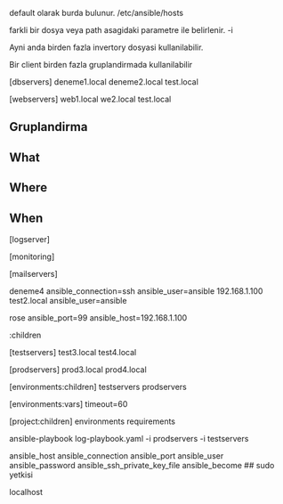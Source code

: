 default olarak burda bulunur.
/etc/ansible/hosts

farkli bir dosya veya path asagidaki parametre ile belirlenir.
-i

Ayni anda birden fazla invertory dosyasi kullanilabilir.

Bir client birden fazla gruplandirmada kullanilabilir

[dbservers]
deneme1.local
deneme2.local
test.local

[webservers]
web1.local
we2.local
test.local

## Gruplandirma
## What
## Where
## When


[logserver]

[monitoring]

[mailservers]


deneme4 ansible_connection=ssh ansible_user=ansible
192.168.1.100 test2.local ansible_user=ansible


rose ansible_port=99 ansible_host=192.168.1.100 


:children

[testservers]
test3.local
test4.local

[prodservers]
prod3.local
prod4.local

[environments:children]
testservers
prodservers

[environments:vars]
timeout=60

[project:children]
environments
requirements




ansible-playbook log-playbook.yaml -i prodservers -i testservers

ansible_host
ansible_connection
ansible_port
ansible_user
ansible_password
ansible_ssh_private_key_file
ansible_become ## sudo yetkisi


localhost
